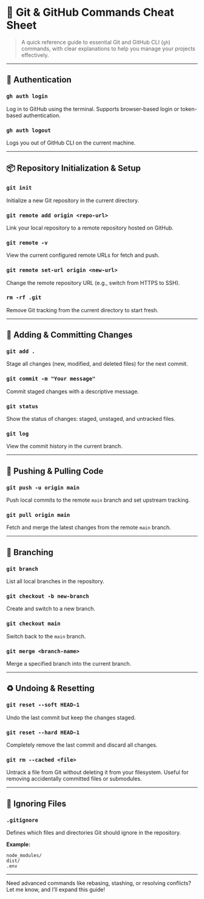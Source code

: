 # 🧠 Git & GitHub Commands Cheat Sheet

> A quick reference guide to essential Git and GitHub CLI (`gh`) commands, with clear explanations to help you manage your projects effectively.

---

## 🔐 Authentication

### `gh auth login`

Log in to GitHub using the terminal. Supports browser-based login or token-based authentication.

### `gh auth logout`

Logs you out of GitHub CLI on the current machine.

---

## 📦 Repository Initialization & Setup

### `git init`

Initialize a new Git repository in the current directory.

### `git remote add origin <repo-url>`

Link your local repository to a remote repository hosted on GitHub.

### `git remote -v`

View the current configured remote URLs for fetch and push.

### `git remote set-url origin <new-url>`

Change the remote repository URL (e.g., switch from HTTPS to SSH).

### `rm -rf .git`

Remove Git tracking from the current directory to start fresh.

---

## 📝 Adding & Committing Changes

### `git add .`

Stage all changes (new, modified, and deleted files) for the next commit.

### `git commit -m "Your message"`

Commit staged changes with a descriptive message.

### `git status`

Show the status of changes: staged, unstaged, and untracked files.

### `git log`

View the commit history in the current branch.

---

## 🚀 Pushing & Pulling Code

### `git push -u origin main`

Push local commits to the remote `main` branch and set upstream tracking.

### `git pull origin main`

Fetch and merge the latest changes from the remote `main` branch.

---

## 🌿 Branching

### `git branch`

List all local branches in the repository.

### `git checkout -b new-branch`

Create and switch to a new branch.

### `git checkout main`

Switch back to the `main` branch.

### `git merge <branch-name>`

Merge a specified branch into the current branch.

---

## ♻️ Undoing & Resetting

### `git reset --soft HEAD~1`

Undo the last commit but keep the changes staged.

### `git reset --hard HEAD~1`

Completely remove the last commit and discard all changes.

### `git rm --cached <file>`

Untrack a file from Git without deleting it from your filesystem. Useful for removing accidentally committed files or submodules.

---

## 📁 Ignoring Files

### `.gitignore`

Defines which files and directories Git should ignore in the repository.

**Example:**

```
node_modules/
dist/
.env
```

---

Need advanced commands like rebasing, stashing, or resolving conflicts? Let me know, and I’ll expand this guide!
